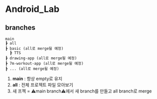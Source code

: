 # Android_Lab

## branches
```
main
┣ all
┣ basic (all로 merge될 예정)
  ┣ TTS
┣ drawing-app (all로 merge될 예정)
┣ 7m-workout-app (all로 merge될 예정)
┣ ... (all로 merge될 예정)
```
1. <b>main</b> : 항상 empty로 유지
2. <b>all</b> : 전체 프로젝트 파일 모아보기
3. 새 프젝 = ⚠️main branch⚠️에서 새 branch를 만들고 all branch로 merge
